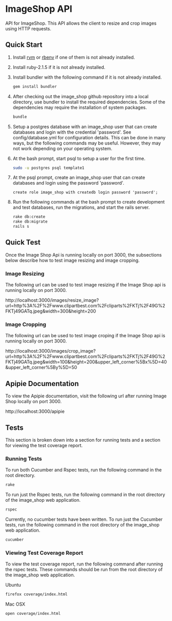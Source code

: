 # ImageShop API

API for ImageShop. This API allows the client to resize and crop images using
HTTP requests.

## Quick Start

1. Install [rvm](https://rvm.io/rvm/install) or
   [rbenv](https://github.com/sstephenson/rbenv#installation) if one of them is
   not already installed.
2. Install ruby-2.1.5 if it is not already installed.
3. Install bundler with the following command if it is not already installed.

   ```bash
   gem install bundler
   ```
4. After checking out the image_shop github repository into a local directory,
   use bundler to install the required dependencies. Some of the dependencies
   may require the installation of system packages.

   ```bash
   bundle
   ```
5. Setup a postgres database with an image_shop user that can create databases
   and login with the credential 'password'. See config/database.yml for
   configuration details. This can be done in many ways, but the following
   commands may be useful. However, they may not work depending on your
   operating system.
  1. At the bash prompt, start psql to setup a user for the first time.

     ```bash
     sudo -u postgres psql template1
     ```
  2. At the psql prompt, create an image_shop user that can create databases
     and login using the password 'password'.

     ```psql
     create role image_shop with createdb login password 'password';
     ```
6. Run the following commands at the bash prompt to create development and test
   databases, run the migrations, and start the rails server.

   ```bash
   rake db:create
   rake db:migrate
   rails s
   ```

## Quick Test

Once the Image Shop Api is running locally on port 3000, the subsections below
describe how to test image resizing and image cropping.

### Image Resizing

The following url can be used to test image resizing if the Image Shop api is
running locally on port 3000.

http://localhost:3000/images/resize_image?url=http%3A%2F%2Fwww.clipartbest.com%2Fcliparts%2FKTj%2F49G%2FKTj49GATq.jpeg&width=300&height=200

### Image Cropping

The following url can be used to test image croping if the Image Shop api is
running locally on port 3000.

http://localhost:3000/images/crop_image?url=http%3A%2F%2Fwww.clipartbest.com%2Fcliparts%2FKTj%2F49G%2FKTj49GATq.jpeg&width=100&height=200&upper_left_corner%5Bx%5D=40&upper_left_corner%5By%5D=50

## Apipie Documentation

To view the Apipie documentation, visit the following url after running Image
Shop locally on port 3000.

http://localhost:3000/apipie

## Tests

This section is broken down into a section for running tests and a section for
viewing the test coverage report.

### Running Tests

To run both Cucumber and Rspec tests, run the following command in the root
directory.

```bash
rake
```

To run just the Rspec tests, run the following command in the root directory
of the image_shop web application.

```bash
rspec
```

Currently, no cucumber tests have been written. To run just the Cucumber
tests, run the following command in the root directory of the image_shop
web application.

```bash
cucumber
```

### Viewing Test Coverage Report

To view the test coverage report, run the following command after running
the rspec tests. These commands should be run from the root directory of
the image_shop web application.

Ubuntu

```bash
firefox coverage/index.html
```

Mac OSX

```bash
open coverage/index.html
```
